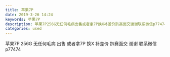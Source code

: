 ```yaml
---
title: 苹果7P
date: 2019-3-26 14:24
keywords: 苹果7P
description: 苹果7P256G无任何毛病出售或者拿7P换X补差价趴赛面交谢谢联系微信p77474
categories: used
---
```

<td class="t_f" id="postmessage_3311775">

苹果7P 256G 无任何毛病 出售 或者拿7P 换X 补差价 趴赛面交 谢谢 联系微信 p77474<br/>
</td>
